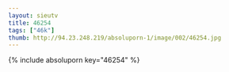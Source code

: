 ```yaml
--- 
layout: sieutv
title: 46254
tags: ["46k"]
thumb: http://94.23.248.219/absoluporn-1/image/002/46254.jpg
---
```

{% include absoluporn key="46254" %} 
